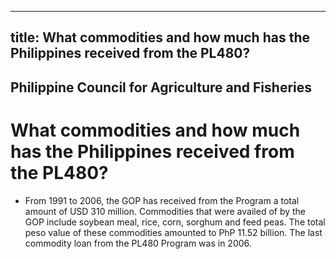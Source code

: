 --- 
 title: What commodities and how much has the Philippines received from the PL480?
 ---

## Philippine Council for Agriculture and Fisheries

# What commodities and how much has the Philippines received from the PL480?


 - From 1991 to 2006, the GOP has received from the Program a total amount of USD 310 million. Commodities that were availed of by the GOP include soybean meal, rice, corn, sorghum and feed peas. The total peso value of these commodities amounted to PhP 11.52 billion. The last commodity loan from the PL480 Program was in 2006.
